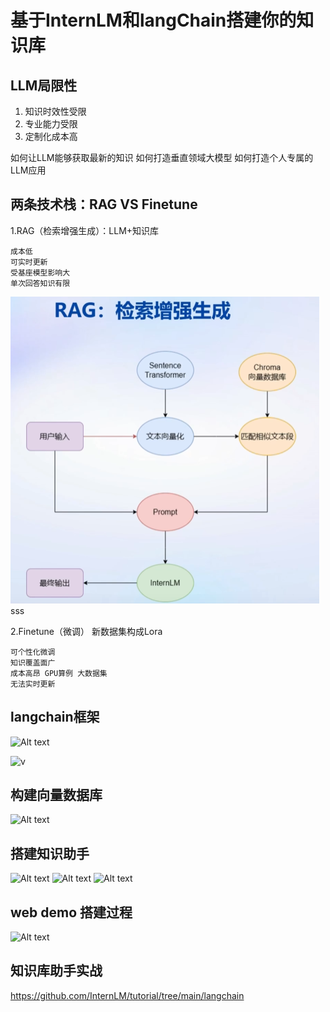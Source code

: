 # 基于InternLM和langChain搭建你的知识库

## LLM局限性

1. 知识时效性受限
2. 专业能力受限
3. 定制化成本高

如何让LLM能够获取最新的知识
如何打造垂直领域大模型
如何打造个人专属的LLM应用

## 两条技术栈：RAG VS Finetune

1.RAG（检索增强生成）：LLM+知识库

    成本低
    可实时更新
    受基座模型影响大
    单次回答知识有限

![Alt text](images/image-3-1.png)sss

2.Finetune（微调）
新数据集构成Lora

    可个性化微调
    知识覆盖面广
    成本高昂 GPU算例 大数据集
    无法实时更新

## langchain框架

![Alt text](images/images-3-2.png)

![v](image-1.png)

## 构建向量数据库

![Alt text](images/images-3-3.png)

## 搭建知识助手
![Alt text](images/images-3-4.png)
![Alt text](images/images-3-5.png)
![Alt text](images/images-3-6.png)

## web demo 搭建过程

![Alt text](images/images-3-7.png)

## 知识库助手实战

https://github.com/InternLM/tutorial/tree/main/langchain


